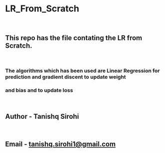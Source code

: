# LR_From_Scratch

<br>

## This repo has the file contating the LR from Scratch.

<br>

### The algorithms which has been used are Linear Regression for prediction and gradient discent to update weight
### and bias and to update loss

<br>

## Author - Tanishq Sirohi
<br>

## Email - tanishq.sirohi1@gmail.com
